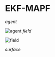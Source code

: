 # EKF-MAPF

*agent*

![agent](https://github.com/beixuan-zys/EKF-MAPF/assets/54428021/efa2f3b6-abab-41f0-8867-43709e606a47)
*field*

![field](https://github.com/beixuan-zys/EKF-MAPF/assets/54428021/fb6c7a67-68e2-43d4-ba51-d24c702525d0)

*surface*

